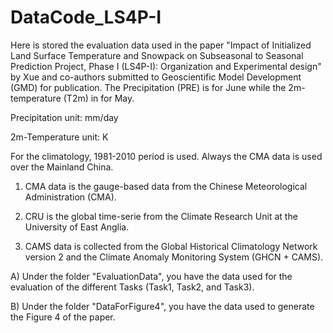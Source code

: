 # DataCode_LS4P-I
Here is stored the evaluation data used in the paper "Impact of Initialized Land Surface Temperature and Snowpack on Subseasonal to Seasonal Prediction Project, Phase I (LS4P-I): Organization and Experimental design" by Xue and co-authors submitted to Geoscientific Model Development (GMD) for publication.
The Precipitation (PRE) is for June while the 2m-temperature (T2m) in for May.

Precipitation unit: mm/day

2m-Temperature unit: K

For the climatology, 1981-2010 period is used.
Always the CMA data is used over the Mainland China.

1) CMA data is the gauge-based data from the Chinese Meteorological Administration (CMA).

2) CRU is the global time-serie from the Climate Research Unit at the University of East Anglia.

3) CAMS data is collected from the Global Historical Climatology Network version 2 and the Climate Anomaly Monitoring System (GHCN + CAMS).

A) Under the folder "EvaluationData", you have the data used for the evaluation of the different Tasks (Task1, Task2, and Task3).

B) Under the folder "DataForFigure4", you have the data used to generate the Figure 4 of the paper.

